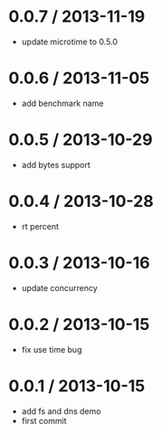
0.0.7 / 2013-11-19 
==================

  * update microtime to 0.5.0

0.0.6 / 2013-11-05 
==================

  * add benchmark name

0.0.5 / 2013-10-29 
==================

  * add bytes support

0.0.4 / 2013-10-28 
==================

  * rt percent

0.0.3 / 2013-10-16 
==================

  * update concurrency

0.0.2 / 2013-10-15 
==================

  * fix use time bug

0.0.1 / 2013-10-15 
==================

  * add fs and dns demo
  * first commit

